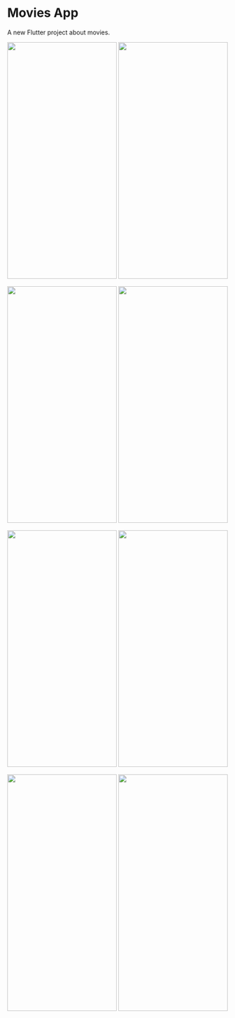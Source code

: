 # Movies App

A new Flutter project about movies.

<img src="https://user-images.githubusercontent.com/56281886/145502093-ccd0510b-1462-4d76-8368-d29f5db1bbf9.jpg" width="250" height="540"> <img src="https://user-images.githubusercontent.com/56281886/145502118-09a41f83-0507-4087-a5a0-52ee7e802ae9.jpg" width="250" height="540">

<img src="https://user-images.githubusercontent.com/56281886/145502131-90e44019-1caa-4450-8fb7-aad31385cf7e.jpg" width="250" height="540"> <img src="https://user-images.githubusercontent.com/56281886/145502141-6b873b4e-1630-4179-bbd5-b2e2adfe5f10.jpg" width="250" height="540">

<img src="https://user-images.githubusercontent.com/56281886/145502172-8dcd97fc-ae84-4c33-a967-47c3d9f6e3c7.jpg" width="250" height="540"> <img src="https://user-images.githubusercontent.com/56281886/145502176-e5d5b2ab-ca55-40d8-ba56-cd84a4fa6c14.jpg" width="250" height="540">

<img src="https://user-images.githubusercontent.com/56281886/145502183-f53135f5-1334-4115-b198-6d2f7158f363.jpg" width="250" height="540"> <img src="https://user-images.githubusercontent.com/56281886/145502193-ddaa0d7b-cf7a-43b4-891c-aabd83f3a9d6.jpg" width="250" height="540">


